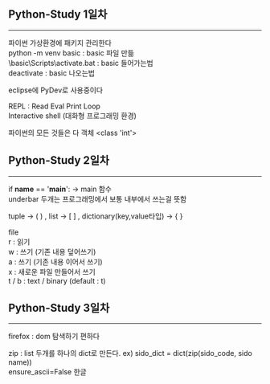 ## Python-Study 1일차  
        
        
***   
      
파이썬 가상환경에 패키지 관리한다      
python -m venv basic        : basic 파일 만듦            
\basic\Scripts\activate.bat : basic 들어가는법      
deactivate                  : basic 나오는법      
      
eclipse에 PyDev로 사용중이다       
      
REPL : Read Eval Print Loop      
Interactive shell (대화형 프로그래밍 환경)      
      
파이썬의 모든 것들은 다 객체 <class 'int'>    
          
## Python-Study 2일차  

        
***   
       
if __name__ == '__main__':   -> main 함수       
underbar 두개는 프로그래밍에서 보통 내부에서 쓰는걸 뜻함       
       
tuple -> ( ) , list -> [ ] , dictionary(key,value타입) -> { }       
       
file       
r : 읽기              
w : 쓰기 (기존 내용 덮어쓰기)       
a : 쓰기 (기존 내용 이어서 쓰기)       
x : 새로운 파일 만들어서 쓰기              
t / b : text / binary (default : t)       

          
## Python-Study 3일차  

        
***   
       
firefox : dom 탐색하기 편하다       
      
zip : list 두개를 하나의 dict로 만든다. ex) sido_dict = dict(zip(sido_code, sido name))      
ensure_ascii=False 한글      